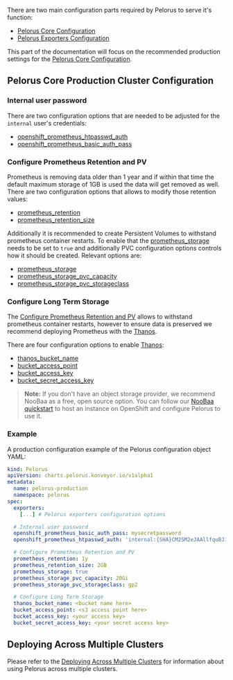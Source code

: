 There are two main configuration parts required by Pelorus to serve it's function:

- [Pelorus Core Configuration](./PelorusCore.md)
- [Pelorus Exporters Configuration](./PelorusExporters.md)

This part of the documentation will focus on the recommended production settings for the [Pelorus Core Configuration](./PelorusCore.md).

## Pelorus Core Production Cluster Configuration

### Internal user password

There are two configuration options that are needed to be adjusted for the `internal` user's credentials:

- [openshift_prometheus_htpasswd_auth](./PelorusCore.md#prometheus-credentials)
- [openshift_prometheus_basic_auth_pass](./PelorusCore.md#grafana-credentials)

### Configure Prometheus Retention and PV

Prometheus is removing data older than 1 year and if within that time the default maximum storage of 1GB is used the data will get removed as well.
There are two configuration options that allows to modify those retention values:

- [prometheus_retention](./PelorusCore.md#prometheus_retention)
- [prometheus_retention_size](./PelorusCore.md#prometheus_retention_size)

Additionally it is recommended to create Persistent Volumes to withstand prometheus container restarts. To enable that the [prometheus_storage](./PelorusCore.md#prometheus_storage) needs to be set to `true` and additionally PVC configuration options controls how it should be created. Relevant options are:

- [prometheus_storage](./PelorusCore.md#prometheus_storage)
- [prometheus_storage_pvc_capacity](./PelorusCore.md#prometheus_storage_pvc_capacity)
- [prometheus_storage_pvc_storageclass](./PelorusCore.md#prometheus_storage_pvc_storageclass)

### Configure Long Term Storage

The [Configure Prometheus Retention and PV](#configure-prometheus-retention-and-pv) allows to withstand prometheus container restarts, however to ensure data is preserved we recommend deploying Prometheus with the [Thanos](./PelorusCore.md#thanos).

There are four configuration options to enable [Thanos](./PelorusCore.md#thanos):

- [thanos_bucket_name](./PelorusCore.md#thanos_bucket_name)
- [bucket_access_point](./PelorusCore.md#bucket_access_point)
- [bucket_access_key](./PelorusCore.md#bucket_secret_access_key)
- [bucket_secret_access_key](./PelorusCore.md#bucket_secret_access_key)

> **Note:** If you don't have an object storage provider, we recommend NooBaa as a free, open source option. You can follow our [NooBaa quickstart](./Noobaa.md) to host an instance on OpenShift and configure Pelorus to use it.

### Example

A production configuration example of the Pelorus configuration object YAML:

```yaml
kind: Pelorus
apiVersion: charts.pelorus.konveyor.io/v1alpha1
metadata:
  name: pelorus-production
  namespace: pelorus
spec:
  exporters:
    [...] # Pelorus exporters configuration options

  # Internal user password
  openshift_prometheus_basic_auth_pass: mysecretpassword
  openshift_prometheus_htpasswd_auth: 'internal:{SHA}CM2SM2eJAAllfquBJ1M3m9syHus='

  # Configure Prometheus Retention and PV
  prometheus_retention: 1y
  prometheus_retention_size: 2GB
  prometheus_storage: true
  prometheus_storage_pvc_capacity: 20Gi
  prometheus_storage_pvc_storageclass: gp2

  # Configure Long Term Storage
  thanos_bucket_name: <bucket name here>
  bucket_access_point: <s3 access point here>
  bucket_access_key: <your access key>
  bucket_secret_access_key: <your secret access key>
```

## Deploying Across Multiple Clusters

Please refer to the [Deploying Across Multiple Clusters](./PelorusCore.md#deploying-across-multiple-clusters) for information about using Pelorus across multiple clusters.